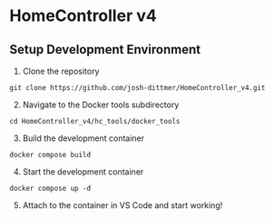 # HomeController v4

## Setup Development Environment

1. Clone the repository

```
git clone https://github.com/josh-dittmer/HomeController_v4.git
```

2. Navigate to the Docker tools subdirectory

```
cd HomeController_v4/hc_tools/docker_tools
```

3. Build the development container

```
docker compose build
```

4. Start the development container

```
docker compose up -d
```

5. Attach to the container in VS Code and start working!